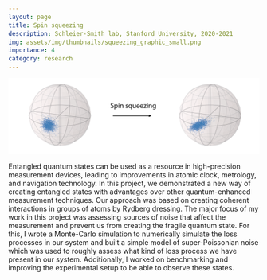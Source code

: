 ```yaml
---
layout: page
title: Spin squeezing
description: Schleier-Smith lab, Stanford University, 2020-2021
img: assets/img/thumbnails/squeezing_graphic_small.png
importance: 4
category: research
---
```


<!-- Add ml and mr add left and right margins -->
<div class="row">
    <div class="col-sm mt-3 mt-md-0">
        <img class="img-fluid z-depth-1 rounded" src="/assets/img/squeezing_graphic.png" title="Spin squeezing schematic">
    </div>
</div>
<div class="caption">
    
</div>

Entangled quantum states can be used as a resource in high-precision measurement devices, leading to improvements in atomic clock, metrology, and navigation technology. In this project, we demonstrated a new way of creating entangled states with advantages over other quantum-enhanced measurement techniques. Our approach was based on creating coherent interactions in groups of atoms by Rydberg dressing. 
The major focus of my work in this project was assessing sources of noise that affect the measurement and prevent us from creating the fragile quantum state. For this, I wrote a Monte-Carlo simulation to numerically simulate the loss processes in our system and built a simple model of super-Poissonian noise which was used to roughly assess what kind of loss process we have present in our system. Additionally, I worked on benchmarking and improving the experimental setup to be able to observe these states.
